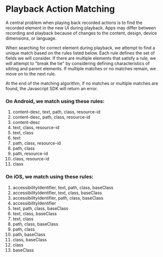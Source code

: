 # Playback Action Matching

A central problem when playing back recorded actions is to find the recorded element in the new UI during playback. Apps may differ between recording and playback because of changes to the content, design, device dimensions, or language.

When searching for correct element during playback, we attempt to find a unique match based on the rules listed below. Each rule defines the set of fields we will consider. If there are multiple elements that satisfy a rule, we will attempt to "break the tie" by considering defining characteristics of sibling and parent elements. If multiple matches or no matches remain, we move on to the next rule.

At the end of the matching algorithm, if no matches or multiple matches are found, the Javascript SDK will return an error.

### On Android, we match using these rules:

1. content-desc, text, path, class, resource-id
2. content-desc, path, class, resource-id
3. content-desc
4. text, class, resource-id
5. text, class
6. text
7. path, class, resource-id
8. path, class
9. path, resource-id
10. class, resource-id
11. class

### On iOS, we match using these rules:

1. accessibilityIdentifier, text, path, class, baseClass
2. accessibilityIdentifier, text, class, baseClass
3. accessibilityIdentifier, path, class, baseClass
4. accessibilityIdentifier
5. text, path, class, baseClass
6. text, class, baseClass
7. text, class
8. path, class, baseClass
9. path, class
10. path, baseClass
11. class, baseClass
12. class
13. baseClass
